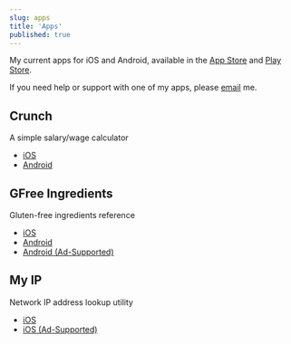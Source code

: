 ```yaml
---
slug: apps
title: 'Apps'
published: true
---
```


My current apps for iOS and Android, available in the [App Store](https://itunes.apple.com/developer/joshua-buchea/id469778668) and [Play Store](https://play.google.com/store/apps/developer?id=Josh+Buchea).

<!-- I've developed several mobile apps that are available in the [App Store](https://itunes.apple.com/developer/joshua-buchea/id469778668) and [Google Play](https://play.google.com/store/apps/developer?id=Josh+Buchea). -->

If you need help or support with one of my apps, please [email](support@joshbuchea.com) me.

## Crunch

A simple salary/wage calculator

- [iOS](https://itunes.apple.com/us/app/crunch-salary-wage-calculator/id912209541?mt=8)
- [Android](https://play.google.com/store/apps/details?id=com.joshbuchea.crunch)

## GFree Ingredients

Gluten-free ingredients reference

- [iOS](https://itunes.apple.com/us/app/gfree-ingredients/id952035870?mt=8)
- [Android](https://play.google.com/store/apps/details?id=com.joshbuchea.gfreeing)
- [Android (Ad-Supported)](https://play.google.com/store/apps/details?id=com.joshbuchea.gfreeingfree)

## My IP

Network IP address lookup utility

- [iOS](https://itunes.apple.com/us/app/my-ip-network-ip-address-lookup-utility/id1031729525?mt=8)
- [iOS (Ad-Supported)](https://itunes.apple.com/us/app/my-ip-network-ip-address-lookup-utility-public-internet/id1061496422?mt=8)

<!--
- App Rev
- Icon Babel
- AOP Soundboard
- Kelly Soundboard
-->
